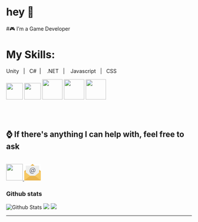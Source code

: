 # hey 👋

#🎮 I’m a Game Developer

# My Skills:
Unity&nbsp;&nbsp;&nbsp;|&nbsp;&nbsp;&nbsp;C#&nbsp;&nbsp;|&nbsp;&nbsp;&nbsp;&nbsp;.NET&nbsp;&nbsp;&nbsp;|&nbsp;&nbsp;&nbsp;&nbsp;Javascript&nbsp;&nbsp;&nbsp;|&nbsp;&nbsp;&nbsp;CSS&nbsp;&nbsp;&nbsp;

<a href="https://dotnet.microsoft.com/en-us/learn/dotnet/what-is-dotnet"><img src="https://mennankose.com/content/images/size/w1000/2019/09/netcore.png"  height="45" width="45"></a>
<a href="https://unity.com/"><img src="https://yt3.googleusercontent.com/dBwhvX2iF121h0UWumMKi5_4cPclBTKIdIm3KM9KroRUcLWrLkppDf67dIDH-i_YrBAupazR=s900-c-k-c0x00ffffff-no-rj"  height="45" width="45"></a>
<a href="https://developer.mozilla.org/en-US/docs/Web/JavaScript"><img src="https://raw.githubusercontent.com/yurijserrano/Github-Profile-Readme-Logos/master/programming%20languages/javascript.svg"  height="55" width="55" ></a>
<a href="https://developer.mozilla.org/es-US/docs/Web/CSS"><img src="https://raw.githubusercontent.com/yurijserrano/Github-Profile-Readme-Logos/master/others/css.svg"  height="55" width="55" ></a>
<a href="https://developer.mozilla.org/es-US/docs/Web/HTML"><img src="https://raw.githubusercontent.com/yurijserrano/Github-Profile-Readme-Logos/master/others/html.svg"  height="55" width="55" ></a>


<br/><br/>

## ⌚ If there's anything I can help with, feel free to ask
<br/>
<a href=https://www.linkedin.com/in/talha-doğan-820a081b1/"><img src="https://upload.wikimedia.org/wikipedia/commons/thumb/c/ca/LinkedIn_logo_initials.png/900px-LinkedIn_logo_initials.png" height="45" width="45" >
<a href="mailto:tdogan181@gmail.com"><img src="https://raw.githubusercontent.com/triciopa/triciopa/main/logos/others/email.svg"  height="45" width="45" ></a>

<!-- <div align="center"> -->
### Github stats

                        
![Github Stats](https://github-readme-stats.vercel.app/api?username=Talha-Dogan&show_icons=true&theme=default&hide_border=false&locale=en)
![](https://github-profile-summary-cards.vercel.app/api/cards/productive-time?username=Talha-Dogan&theme=github&utcOffset=3)
![](https://github-profile-summary-cards.vercel.app/api/cards/profile-details?username=Talha-Dogan&theme=github)


---


